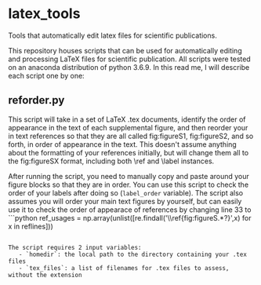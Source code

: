 # latex_tools
 Tools that automatically edit latex files for scientific publications.

This repository houses scripts that can be used for automatically editing and processing LaTeX files for scientific publication. All scripts were tested on an anaconda distribution of python 3.6.9. In this read me, I will describe each script one by one:

## reforder.py

This script will take in a set of LaTeX .tex documents, identify the order of appearance in the text of each supplemental figure, and then reorder your in text references so that they are all called fig:figureS1, fig:figureS2, and so forth, in order of appearance in the text. This doesn't assume anything about the formatting of your references initially, but will change them all to the fig:figureSX format, including both \ref and \label instances. 

After running the script, you need to manually copy and paste around your figure blocks so that they are in order. You can use this script to check the order of your labels after doing so (`label_order` variable). The script also assumes you will order your main text figures by yourself, but can easily use it to check the order of appearace of references by changing line 33 to ```python
ref_usages = np.array(unlist([re.findall('\\\\ref\{fig:figureS.*?\}',x) for x in reflines]))
```

The script requires 2 input variables:
   - `homedir`: the local path to the directory containing your .tex files
   - `tex_files`: a list of filenames for .tex files to assess, without the extension
